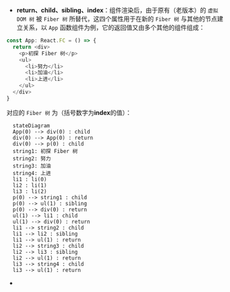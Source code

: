 - **return、child、sibling、index**：组件渲染后，由于原有（老版本）的 `虚拟 DOM 树` 被 `Fiber 树` 所替代，这四个属性用于在新的 `Fiber 树` 与其他的节点建立关系，以 `App` 函数组件为例，它的返回值又由多个其他的组件组成：
``` TypeScript
const App: React.FC = () => {
  return <div>
    <p>初探 Fiber 树</p>
    <ul>
      <li>努力</li>
      <li>加油</li>
      <li>上进</li>
    </ul>
  </div>
}
```
对应的 `Fiber 树` 为（括号数字为**index**的值）：
``` mermaid
  stateDiagram
  App(0) --> div(0) : child
  div(0) --> App(0) : return
  div(0) --> p(0) : child
  string1: 初探 Fiber 树
  string2: 努力
  string3: 加油
  string4: 上进
  li1 : li(0)
  li2 : li(1)
  li3 : li(2)
  p(0) --> string1 : child
  p(0) --> ul(1) : sibling
  p(0) --> div(0) : return
  ul(1) --> li1 : child
  ul(1) --> div(0) : return
  li1 --> string2 : child
  li1 --> li2 : sibling
  li1 --> ul(1) : return
  li2 --> string3 : child
  li2 --> li3 : sibling
  li2 --> ul(1) : return
  li3 --> string4 : child
  li3 --> ul(1) : return
```
- 
